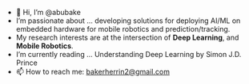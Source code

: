 - 👋 Hi, I’m @abubake
- I’m passionate about ... developing solutions for deploying AI/ML on embedded hardware for mobile robotics and prediction/tracking.
- My research interests are at the intersection of **Deep Learning**, and **Mobile Robotics**.
- I’m currently reading ... Understanding Deep Learning by Simon J.D. Prince
- 📫 How to reach me: bakerherrin2@gmail.com

<!---
abubake/abubake is a ✨ special ✨ repository because its `README.md` (this file) appears on your GitHub profile.
You can click the Preview link to take a look at your changes.
--->
